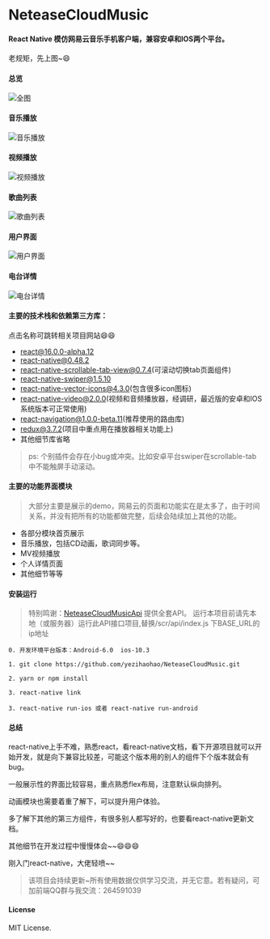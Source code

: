 # NeteaseCloudMusic

#### React Native 模仿网易云音乐手机客户端，兼容安卓和IOS两个平台。

老规矩，先上图~😄

#### 总览 
![全图](https://raw.githubusercontent.com/yezihaohao/yezihaohao.github.io/master/imgs/total.gif)

#### 音乐播放 
![音乐播放](https://raw.githubusercontent.com/yezihaohao/yezihaohao.github.io/master/imgs/player.gif)

<!--more-->

#### 视频播放 
![视频播放](https://raw.githubusercontent.com/yezihaohao/yezihaohao.github.io/master/imgs/video.gif)

#### 歌曲列表 
![歌曲列表](https://raw.githubusercontent.com/yezihaohao/yezihaohao.github.io/master/imgs/playlist.png)

#### 用户界面 
![用户界面](https://raw.githubusercontent.com/yezihaohao/yezihaohao.github.io/master/imgs/user.gif)

#### 电台详情
![电台详情](https://raw.githubusercontent.com/yezihaohao/yezihaohao.github.io/master/imgs/radio.gif)

#### 主要的技术栈和依赖第三方库：

点击名称可跳转相关项目网站😄😄

- [react@16.0.0-alpha.12](https://facebook.github.io/react/)
- [react-native@0.48.2](https://github.com/facebook/react-native)
- [react-native-scrollable-tab-view@0.7.4](https://github.com/skv-headless/react-native-scrollable-tab-view)(可滚动切换tab页面组件)
- [react-native-swiper@1.5.10](https://github.com/leecade/react-native-swiper)
- [react-native-vector-icons@4.3.0](https://github.com/oblador/react-native-vector-icons)(包含很多icon图标)
- [react-native-video@2.0.0](https://github.com/react-native-community/react-native-video)(视频和音频播放器，经调研，最近版的安卓和IOS系统版本可正常使用)
- [react-navigation@1.0.0-beta.11](https://github.com/react-community/react-navigation)(推荐使用的路由库)
- [redux@3.7.2](https://github.com/reactjs/redux)(项目中重点用在播放器相关功能上)
- 其他细节库省略

> ps: 个别插件会存在小bug或冲突。比如安卓平台swiper在scrollable-tab中不能触屏手动滚动。

#### 主要的功能界面模块

> 大部分主要是展示的demo，网易云的页面和功能实在是太多了，由于时间关系，并没有把所有的功能都做完整，后续会陆续加上其他的功能。

- 各部分模块首页展示
- 音乐播放，包括CD动画，歌词同步等。
- MV视频播放
- 个人详情页面
- 其他细节等等

#### 安装运行

> 特别鸣谢：[NeteaseCloudMusicApi](https://github.com/Binaryify/NeteaseCloudMusicApi) 提供全套API。
    运行本项目前请先本地（或服务器）运行此API接口项目,替换/scr/api/index.js 下BASE_URL的ip地址

```
0. 开发环境平台版本：Android-6.0  ios-10.3

1. git clone https://github.com/yezihaohao/NeteaseCloudMusic.git

2. yarn or npm install

3. react-native link 

3. react-native run-ios 或者 react-native run-android
```

#### 总结

react-native上手不难，熟悉react，看react-native文档，看下开源项目就可以开始开发，就是向下兼容比较差，可能这个版本用的别人的组件下个版本就会有bug。

一般展示性的界面比较容易，重点熟悉flex布局，注意默认纵向排列。

动画模块也需要着重了解下，可以提升用户体验。

多了解下其他的第三方组件，有很多别人都写好的，也要看react-native更新文档。

其他细节在开发过程中慢慢体会~~😄😄😄

刚入门react-native，大佬轻喷~~

> 该项目会持续更新~所有使用数据仅供学习交流，并无它意。若有疑问，可加前端QQ群与我交流：264591039


#### License

MIT License.
